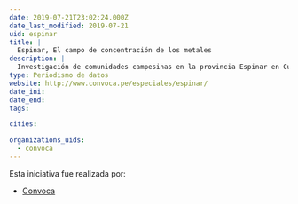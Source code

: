 ```yaml
---
date: 2019-07-21T23:02:24.000Z
date_last_modified: 2019-07-21
uid: espinar
title: |
  Espinar, El campo de concentración de los metales
description: |
  Investigación de comunidades campesinas en la provincia Espinar en Cusco, que viven con excesos de minerales en sus cuerpos al pie de depósitos de desechos mineos de la antigua Xstrata Tintaya, hoy en manos de Glencore, el gigante suizo que controla el 50% del mercado mundial de cobre.
type: Periodismo de datos
website: http://www.convoca.pe/especiales/espinar/
date_ini: 
date_end: 
tags:

cities: 

organizations_uids:
  - convoca
---
```


Esta iniciativa fue realizada por:

- [Convoca](/organizaciones/convoca)
